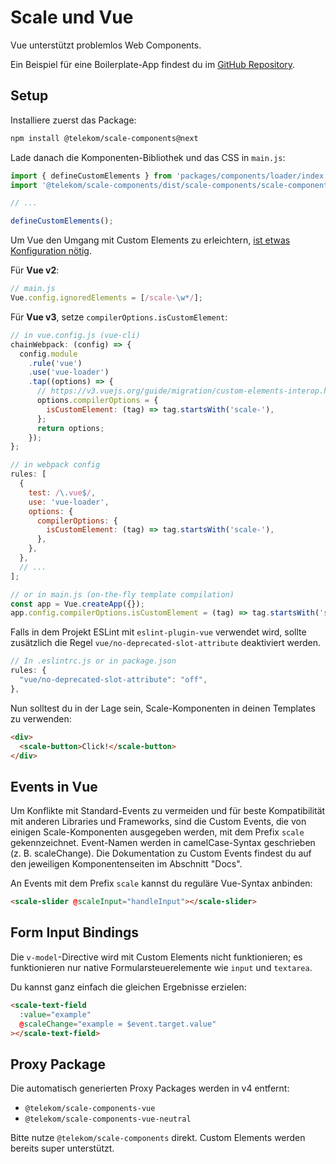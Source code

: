 # Scale und Vue

Vue unterstützt problemlos Web Components.

Ein Beispiel für eine Boilerplate-App findest du im [GitHub Repository](https://github.com/telekom/scale/tree/main/examples).

## Setup

Installiere zuerst das Package:

```bash
npm install @telekom/scale-components@next
```

Lade danach die Komponenten-Bibliothek und das CSS in `main.js`:

```ts
import { defineCustomElements } from 'packages/components/loader/index';
import '@telekom/scale-components/dist/scale-components/scale-components.css';

// ...

defineCustomElements();
```

Um Vue den Umgang mit Custom Elements zu erleichtern, [ist etwas Konfiguration nötig](https://v3.vuejs.org/guide/migration/custom-elements-interop.html#autonomous-custom-elements).

Für **Vue v2**:

```js
// main.js
Vue.config.ignoredElements = [/scale-\w*/];
```

Für **Vue v3**, setze `compilerOptions.isCustomElement`:

```js
// in vue.config.js (vue-cli)
chainWebpack: (config) => {
  config.module
    .rule('vue')
    .use('vue-loader')
    .tap((options) => {
      // https://v3.vuejs.org/guide/migration/custom-elements-interop.html#autonomous-custom-elements
      options.compilerOptions = {
        isCustomElement: (tag) => tag.startsWith('scale-'),
      };
      return options;
    });
};

// in webpack config
rules: [
  {
    test: /\.vue$/,
    use: 'vue-loader',
    options: {
      compilerOptions: {
        isCustomElement: (tag) => tag.startsWith('scale-'),
      },
    },
  },
  // ...
];

// or in main.js (on-the-fly template compilation)
const app = Vue.createApp({});
app.config.compilerOptions.isCustomElement = (tag) => tag.startsWith('scale-');
```

Falls in dem Projekt ESLint mit `eslint-plugin-vue` verwendet wird, sollte zusätzlich die Regel `vue/no-deprecated-slot-attribute` deaktiviert werden.

```js
// In .eslintrc.js or in package.json
rules: {
  "vue/no-deprecated-slot-attribute": "off",
},
```

Nun solltest du in der Lage sein, Scale-Komponenten in deinen Templates zu verwenden:

```html
<div>
  <scale-button>Click!</scale-button>
</div>
```

## Events in Vue

Um Konflikte mit Standard-Events zu vermeiden und für beste Kompatibilität mit anderen Libraries und Frameworks, sind die Custom Events, die von einigen Scale-Komponenten ausgegeben werden, mit dem Prefix `scale` gekennzeichnet. Event-Namen werden in camelCase-Syntax geschrieben (z. B. scaleChange). Die Dokumentation zu Custom Events findest du auf den jeweiligen Komponentenseiten im Abschnitt "Docs".

An Events mit dem Prefix `scale` kannst du reguläre Vue-Syntax anbinden:

```html
<scale-slider @scaleInput="handleInput"></scale-slider>
```

## Form Input Bindings

Die `v-model`-Directive wird mit Custom Elements nicht funktionieren; es funktionieren nur native Formularsteuerelemente wie `input` und `textarea`.

Du kannst ganz einfach die gleichen Ergebnisse erzielen:

```html
<scale-text-field
  :value="example"
  @scaleChange="example = $event.target.value"
></scale-text-field>
```

## Proxy Package

Die automatisch generierten Proxy Packages werden in v4 entfernt:

- `@telekom/scale-components-vue`
- `@telekom/scale-components-vue-neutral`

Bitte nutze `@telekom/scale-components` direkt. Custom Elements werden bereits super unterstützt.
